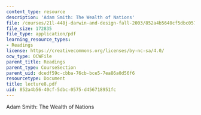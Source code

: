 ```yaml
---
content_type: resource
description: 'Adam Smith: The Wealth of Nations'
file: /courses/21l-448j-darwin-and-design-fall-2003/852a4b5640cf5dbc0575d456718951fc_lecture8.pdf
file_size: 172835
file_type: application/pdf
learning_resource_types:
- Readings
license: https://creativecommons.org/licenses/by-nc-sa/4.0/
ocw_type: OCWFile
parent_title: Readings
parent_type: CourseSection
parent_uid: dcedf59c-cbba-76cb-bce5-7ea86a0d56f6
resourcetype: Document
title: lecture8.pdf
uid: 852a4b56-40cf-5dbc-0575-d456718951fc
---
```

Adam Smith: The Wealth of Nations
